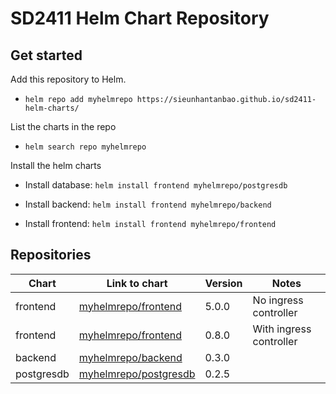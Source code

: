 # SD2411 Helm Chart Repository

## Get started

Add this repository to Helm.

-  `helm repo add myhelmrepo https://sieunhantanbao.github.io/sd2411-helm-charts/`

List the charts in the repo

-  `helm search repo myhelmrepo`

Install the helm charts

- Install database: `helm install frontend myhelmrepo/postgresdb`

- Install backend: `helm install frontend myhelmrepo/backend`

- Install frontend: `helm install frontend myhelmrepo/frontend`

## Repositories
| Chart | Link to chart | Version |Notes|
|--|--|--|--|
|frontend|[myhelmrepo/frontend](https://github.com/sieunhantanbao/sd2411-helm-charts/tree/main/charts/frontend) |5.0.0 |No ingress controller|
|frontend|[myhelmrepo/frontend](https://github.com/sieunhantanbao/sd2411-helm-charts/tree/main/charts/frontend) |0.8.0 |With ingress controller|
|backend |[myhelmrepo/backend](https://github.com/sieunhantanbao/sd2411-helm-charts/tree/main/charts/backend) |0.3.0 ||
|postgresdb |[myhelmrepo/postgresdb](https://github.com/sieunhantanbao/sd2411-helm-charts/tree/main/charts/postgresdb)|0.2.5||